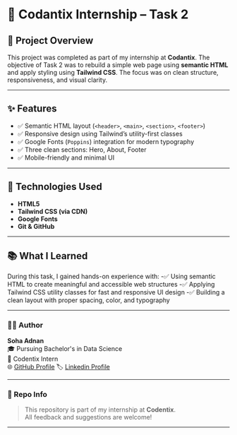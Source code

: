 # 💼 Codantix Internship – Task 2

## 📄 Project Overview  
This project was completed as part of my internship at **Codantix**. The objective of Task 2 was to rebuild a simple web page using **semantic HTML** and apply styling using **Tailwind CSS**. The focus was on clean structure, responsiveness, and visual clarity.

---

## ✨ Features
- ✅ Semantic HTML layout (`<header>`, `<main>`, `<section>`, `<footer>`)
- ✅ Responsive design using Tailwind’s utility-first classes
- ✅ Google Fonts (`Poppins`) integration for modern typography
- ✅ Three clean sections: Hero, About, Footer
- ✅ Mobile-friendly and minimal UI

---

## 🔧 Technologies Used
- **HTML5**
- **Tailwind CSS (via CDN)**
- **Google Fonts**
- **Git & GitHub**

---

## 📚 What I Learned
During this task, I gained hands-on experience with:
-✅ Using semantic HTML to create meaningful and accessible web structures
-✅ Applying Tailwind CSS utility classes for fast and responsive UI design
-✅ Building a clean layout with proper spacing, color, and typography

---

### 👩‍💻 Author

**Soha Adnan**  
🎓 Pursuing Bachelor's in Data Science  
📍 Codentix Intern  
🌐 [GitHub Profile](https://github.com/Soha-025)
🏷️ [Linkedin Profile](https://www.linkedin.com/in/soha-adnan/)

---

### 📁 Repo Info

> This repository is part of my internship at **Codentix**.  
> All feedback and suggestions are welcome!

---
